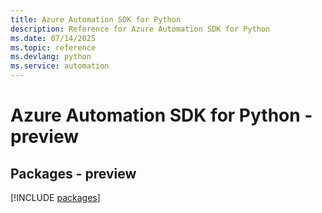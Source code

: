 ```yaml
---
title: Azure Automation SDK for Python
description: Reference for Azure Automation SDK for Python
ms.date: 07/14/2025
ms.topic: reference
ms.devlang: python
ms.service: automation
---
```

# Azure Automation SDK for Python - preview
## Packages - preview
[!INCLUDE [packages](automation-index.md)]